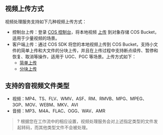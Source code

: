
## 视频上传方式
视频处理服务支持如下几种视频上传方式：

- 控制台上传：登录 [COS 控制台](https://console.cloud.tencent.com/cos5)，将本地视频 [上传](https://cloud.tencent.com/document/product/436/6233) 到对象存储 COS Bucket，适用于少量视频的场景。
- 客户端上传：通过 COS SDK 将您的本地视频上传到 COS Bucket，支持小文件的简单上传和大文件的分块上传，并且在上传过程中支持断点续传、暂停和恢复、取消等操作，适用于 UGC、PGC 等场景。上传方式如下：
  - [简单上传](https://cloud.tencent.com/document/product/436/14113) 
  - [分块上传](https://cloud.tencent.com/document/product/436/14112)
  
## 支持的音视频文件类型

* 视频：MP4、TS、FLV、WMV、ASF、RM、RMVB、MPG、MPEG、3GP、MOV、WEBM、MKV、AVI
* 音频：MP3、M4A、FLAC、OGG、WAV、AMR

>? 根据您在工作流中的相应设置，视频处理服务会对上述指定类型的文件发起转码，而其他类型文件不会被处理。


